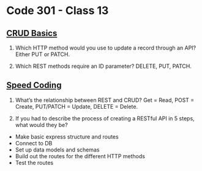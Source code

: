 # Code 301 - Class 13

## [CRUD Basics]()

1. Which HTTP method would you use to update a record through an API?
Either PUT or PATCH.

2. Which REST methods require an ID parameter?
DELETE, PUT, PATCH.

## [Speed Coding](https://www.youtube.com/watch?v=EzNcBhSv1Wo)

1. What’s the relationship between REST and CRUD?
Get = Read, POST  = Create, PUT/PATCH = Update, DELETE = Delete.


2. If you had to describe the process of creating a RESTful API in 5 steps, what would they be?

- Make basic express structure and routes
- Connect to DB
- Set up data models and schemas
- Build out the routes for the different HTTP methods
- Test the routes